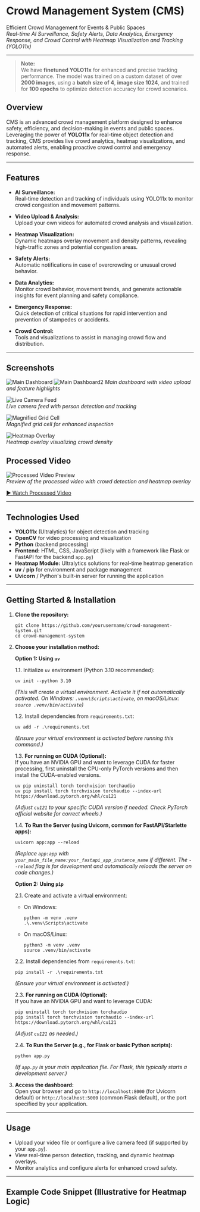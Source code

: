 # Crowd Management System (CMS)

Efficient Crowd Management for Events & Public Spaces  
*Real-time AI Surveillance, Safety Alerts, Data Analytics, Emergency Response, and Crowd Control with Heatmap Visualization and Tracking (YOLO11x)*

---
> **Note:**  
> We have **finetuned YOLO11x** for enhanced and precise tracking performance. The model was trained on a custom dataset of over **2000 images**, using a **batch size of 4**, **image size 1024**, and trained for **100 epochs** to optimize detection accuracy for crowd scenarios.

## Overview

CMS is an advanced crowd management platform designed to enhance safety, efficiency, and decision-making in events and public spaces. Leveraging the power of **YOLO11x** for real-time object detection and tracking, CMS provides live crowd analytics, heatmap visualizations, and automated alerts, enabling proactive crowd control and emergency response.

---

## Features

- **AI Surveillance:**  
  Real-time detection and tracking of individuals using YOLO11x to monitor crowd congestion and movement patterns.

- **Video Upload & Analysis:**  
  Upload your own videos for automated crowd analysis and visualization.

- **Heatmap Visualization:**  
  Dynamic heatmaps overlay movement and density patterns, revealing high-traffic zones and potential congestion areas.

- **Safety Alerts:**  
  Automatic notifications in case of overcrowding or unusual crowd behavior.

- **Data Analytics:**  
  Monitor crowd behavior, movement trends, and generate actionable insights for event planning and safety compliance.

- **Emergency Response:**  
  Quick detection of critical situations for rapid intervention and prevention of stampedes or accidents.

- **Crowd Control:**  
  Tools and visualizations to assist in managing crowd flow and distribution.

---

## Screenshots

![Main Dashboard](./templates/assets/dashboard.png) 
![Main Dashboard2](./templates/assets/dashboard2.png) 
*Main dashboard with video upload and feature highlights*

![Live Camera Feed](./templates/assets/live_preview.png)  
*Live camera feed with person detection and tracking*

![Magnified Grid Cell](./templates/assets/magnified.png)  
*Magnified grid cell for enhanced inspection*

![Heatmap Overlay](./templates/assets/heatmap.png)  
*Heatmap overlay visualizing crowd density*

## Processed Video

![Processed Video Preview](./templates/assets/processed%20video.png)  
*Preview of the processed video with crowd detection and heatmap overlay*

[▶️ Watch Processed Video](./static/processed/processed_input.mp4)

---

## Technologies Used

- **YOLO11x** (Ultralytics) for object detection and tracking  
- **OpenCV** for video processing and visualization  
- **Python** (backend processing)  
- **Frontend:** HTML, CSS, JavaScript (likely with a framework like Flask or FastAPI for the backend `app.py`)  
- **Heatmap Module:** Ultralytics solutions for real-time heatmap generation  
- **uv** / **pip** for environment and package management
- **Uvicorn** / Python's built-in server for running the application

---

## Getting Started & Installation

1.  **Clone the repository:**
    ```
    git clone https://github.com/yourusername/crowd-management-system.git
    cd crowd-management-system
    ```

2.  **Choose your installation method:**

    **Option 1: Using `uv`**

    1.1. Initialize `uv` environment (Python 3.10 recommended):
    ```
    uv init --python 3.10
    ```
    *(This will create a virtual environment. Activate it if not automatically activated. On Windows: `.venv\Scripts\activate`, on macOS/Linux: `source .venv/bin/activate`)*

    1.2. Install dependencies from `requirements.txt`:
    ```
    uv add -r .\requirements.txt
    ```
    *(Ensure your virtual environment is activated before running this command.)*

    1.3. **For running on CUDA (Optional):**  
    If you have an NVIDIA GPU and want to leverage CUDA for faster processing, first uninstall the CPU-only PyTorch versions and then install the CUDA-enabled versions.
    ```
    uv pip uninstall torch torchvision torchaudio
    uv pip install torch torchvision torchaudio --index-url https://download.pytorch.org/whl/cu121
    ```
    *(Adjust `cu121` to your specific CUDA version if needed. Check PyTorch official website for correct wheels.)*

    1.4. **To Run the Server (using Uvicorn, common for FastAPI/Starlette apps):**
    ```
    uvicorn app:app --reload
    ```
    *(Replace `app:app` with `your_main_file_name:your_fastapi_app_instance_name` if different. The `--reload` flag is for development and automatically reloads the server on code changes.)*

    **Option 2: Using `pip`**

    2.1. Create and activate a virtual environment:
    *   On Windows:
        ```
        python -m venv .venv
        .\.venv\Scripts\activate
        ```
    *   On macOS/Linux:
        ```
        python3 -m venv .venv
        source .venv/bin/activate
        ```

    2.2. Install dependencies from `requirements.txt`:
    ```
    pip install -r .\requirements.txt
    ```
    *(Ensure your virtual environment is activated.)*

    2.3. **For running on CUDA (Optional):**  
    If you have an NVIDIA GPU and want to leverage CUDA:
    ```
    pip uninstall torch torchvision torchaudio
    pip install torch torchvision torchaudio --index-url https://download.pytorch.org/whl/cu121
    ```
    *(Adjust `cu121` as needed.)*

    2.4. **To Run the Server (e.g., for Flask or basic Python scripts):**
    ```
    python app.py
    ```
    *(If `app.py` is your main application file. For Flask, this typically starts a development server.)*

3.  **Access the dashboard:**  
    Open your browser and go to `http://localhost:8000` (for Uvicorn default) or `http://localhost:5000` (common Flask default), or the port specified by your application.

---

## Usage

-   Upload your video file or configure a live camera feed (if supported by your `app.py`).
-   View real-time person detection, tracking, and dynamic heatmap overlays.
-   Monitor analytics and configure alerts for enhanced crowd safety.

---

## Example Code Snippet (Illustrative for Heatmap Logic)

